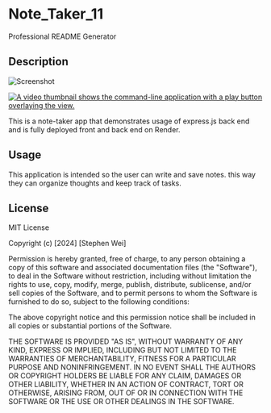 # Note_Taker_11
Professional README Generator


## Description
![Screenshot](assets/screenshot.png)

[![A video thumbnail shows the command-line application with a play button overlaying the view.](./Assets/09-thumbnail.png)](https://drive.google.com/file/d/1TyDL1hQ58rLrL_T2EtzGx7Fw472nsMvQ/preview)


This is a note-taker app that demonstrates usage of express.js back end and is fully deployed front and back end on Render.

## Usage

This application is intended so the user can write and save notes. this way they can organize thoughts and keep track of tasks.


## License

MIT License

Copyright (c) [2024] [Stephen Wei]

Permission is hereby granted, free of charge, to any person obtaining a copy
of this software and associated documentation files (the "Software"), to deal
in the Software without restriction, including without limitation the rights
to use, copy, modify, merge, publish, distribute, sublicense, and/or sell
copies of the Software, and to permit persons to whom the Software is
furnished to do so, subject to the following conditions:

The above copyright notice and this permission notice shall be included in all
copies or substantial portions of the Software.

THE SOFTWARE IS PROVIDED "AS IS", WITHOUT WARRANTY OF ANY KIND, EXPRESS OR
IMPLIED, INCLUDING BUT NOT LIMITED TO THE WARRANTIES OF MERCHANTABILITY,
FITNESS FOR A PARTICULAR PURPOSE AND NONINFRINGEMENT. IN NO EVENT SHALL THE
AUTHORS OR COPYRIGHT HOLDERS BE LIABLE FOR ANY CLAIM, DAMAGES OR OTHER
LIABILITY, WHETHER IN AN ACTION OF CONTRACT, TORT OR OTHERWISE, ARISING FROM,
OUT OF OR IN CONNECTION WITH THE SOFTWARE OR THE USE OR OTHER DEALINGS IN THE
SOFTWARE.